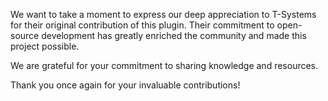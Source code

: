 We want to take a moment to express our deep appreciation to T-Systems for their original contribution of this plugin. Their commitment to open-source development has greatly enriched the community and made this project possible.

We are grateful for your commitment to sharing knowledge and resources.

Thank you once again for your invaluable contributions!